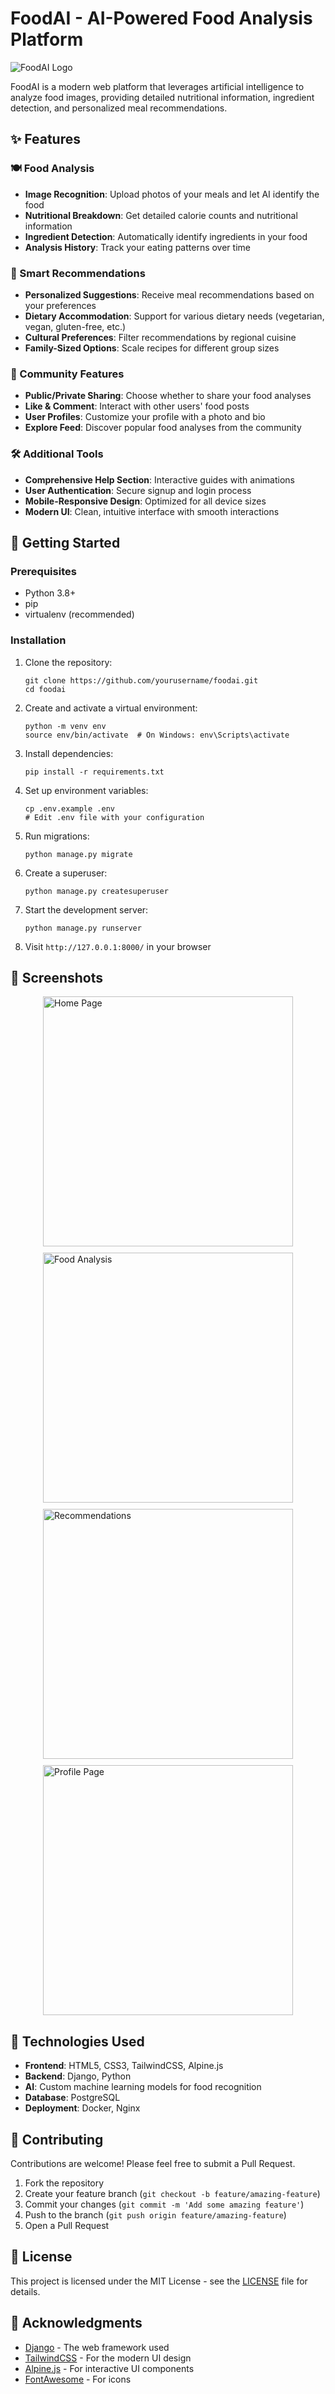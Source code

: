 # FoodAI - AI-Powered Food Analysis Platform

![FoodAI Logo](path/to/logo.png)

FoodAI is a modern web platform that leverages artificial intelligence to analyze food images, providing detailed nutritional information, ingredient detection, and personalized meal recommendations.

## ✨ Features

### 🍽️ Food Analysis

- **Image Recognition**: Upload photos of your meals and let AI identify the food
- **Nutritional Breakdown**: Get detailed calorie counts and nutritional information
- **Ingredient Detection**: Automatically identify ingredients in your food
- **Analysis History**: Track your eating patterns over time

### 🧠 Smart Recommendations

- **Personalized Suggestions**: Receive meal recommendations based on your preferences
- **Dietary Accommodation**: Support for various dietary needs (vegetarian, vegan, gluten-free, etc.)
- **Cultural Preferences**: Filter recommendations by regional cuisine
- **Family-Sized Options**: Scale recipes for different group sizes

### 👥 Community Features

- **Public/Private Sharing**: Choose whether to share your food analyses
- **Like & Comment**: Interact with other users' food posts
- **User Profiles**: Customize your profile with a photo and bio
- **Explore Feed**: Discover popular food analyses from the community

### 🛠️ Additional Tools

- **Comprehensive Help Section**: Interactive guides with animations
- **User Authentication**: Secure signup and login process
- **Mobile-Responsive Design**: Optimized for all device sizes
- **Modern UI**: Clean, intuitive interface with smooth interactions

## 🚀 Getting Started

### Prerequisites

- Python 3.8+
- pip
- virtualenv (recommended)

### Installation

1. Clone the repository:

   ```
   git clone https://github.com/yourusername/foodai.git
   cd foodai
   ```

2. Create and activate a virtual environment:

   ```
   python -m venv env
   source env/bin/activate  # On Windows: env\Scripts\activate
   ```

3. Install dependencies:

   ```
   pip install -r requirements.txt
   ```

4. Set up environment variables:

   ```
   cp .env.example .env
   # Edit .env file with your configuration
   ```

5. Run migrations:

   ```
   python manage.py migrate
   ```

6. Create a superuser:

   ```
   python manage.py createsuperuser
   ```

7. Start the development server:

   ```
   python manage.py runserver
   ```

8. Visit `http://127.0.0.1:8000/` in your browser

## 📱 Screenshots

<div style="display: flex; flex-wrap: wrap; gap: 10px; justify-content: center;">
  <img src="path/to/screenshot1.png" width="400" alt="Home Page">
  <img src="path/to/screenshot2.png" width="400" alt="Food Analysis">
  <img src="path/to/screenshot3.png" width="400" alt="Recommendations">
  <img src="path/to/screenshot4.png" width="400" alt="Profile Page">
</div>

## 🧪 Technologies Used

- **Frontend**: HTML5, CSS3, TailwindCSS, Alpine.js
- **Backend**: Django, Python
- **AI**: Custom machine learning models for food recognition
- **Database**: PostgreSQL
- **Deployment**: Docker, Nginx

## 🤝 Contributing

Contributions are welcome! Please feel free to submit a Pull Request.

1. Fork the repository
2. Create your feature branch (`git checkout -b feature/amazing-feature`)
3. Commit your changes (`git commit -m 'Add some amazing feature'`)
4. Push to the branch (`git push origin feature/amazing-feature`)
5. Open a Pull Request

## 📄 License

This project is licensed under the MIT License - see the [LICENSE](LICENSE) file for details.

## 👏 Acknowledgments

- [Django](https://www.djangoproject.com/) - The web framework used
- [TailwindCSS](https://tailwindcss.com/) - For the modern UI design
- [Alpine.js](https://alpinejs.dev/) - For interactive UI components
- [FontAwesome](https://fontawesome.com/) - For icons
